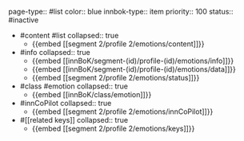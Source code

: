 page-type:: #list
color:: blue
innbok-type:: item
priority:: 100
status:: #inactive

- #content #list
  collapsed:: true
	- {{embed [[segment 2/profile 2/emotions/content]]}}
- #info
  collapsed:: true
	- {{embed [[innBoK/segment-(id)/profile-(id)/emotions/info]]}}
	- {{embed [[innBoK/segment-(id)/profile-(id)/emotions/data]]}}
	- {{embed [[segment 2/profile 2/emotions/status]]}}
- #class #emotion
  collapsed:: true
	- {{embed [[innBoK/class/emotion]]}}
- #innCoPilot
  collapsed:: true
	- {{embed [[segment 2/profile 2/emotions/innCoPilot]]}}
- #[[related keys]]
  collapsed:: true
	- {{embed [[segment 2/profile 2/emotions/keys]]}}


